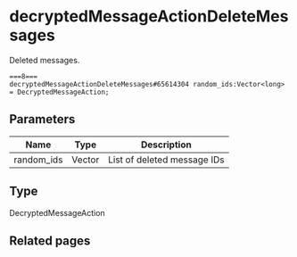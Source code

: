 # decryptedMessageActionDeleteMessages
Deleted messages.

```
===8===
decryptedMessageActionDeleteMessages#65614304 random_ids:Vector<long> = DecryptedMessageAction;
```

## Parameters
| Name | Type | Description |
| ---- | :----: | ----------- |
| random_ids | Vector<long> | List of deleted message IDs |


## Type
DecryptedMessageAction

## Related pages
